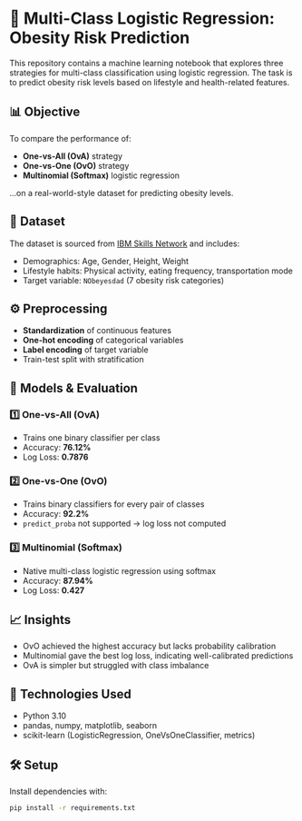 # 🧠 Multi-Class Logistic Regression: Obesity Risk Prediction

This repository contains a machine learning notebook that explores three strategies for multi-class classification using logistic regression. The task is to predict obesity risk levels based on lifestyle and health-related features.

## 📊 Objective

To compare the performance of:
- **One-vs-All (OvA)** strategy
- **One-vs-One (OvO)** strategy
- **Multinomial (Softmax)** logistic regression

...on a real-world-style dataset for predicting obesity levels.

## 📁 Dataset

The dataset is sourced from [IBM Skills Network](https://cf-courses-data.s3.us.cloud-object-storage.appdomain.cloud/GkDzb7bWrtvGXdPOfk6CIg/Obesity-level-prediction-dataset.csv) and includes:
- Demographics: Age, Gender, Height, Weight
- Lifestyle habits: Physical activity, eating frequency, transportation mode
- Target variable: `NObeyesdad` (7 obesity risk categories)

## ⚙️ Preprocessing

- **Standardization** of continuous features
- **One-hot encoding** of categorical variables
- **Label encoding** of target variable
- Train-test split with stratification

## 🧪 Models & Evaluation

### 1️⃣ One-vs-All (OvA)
- Trains one binary classifier per class
- Accuracy: **76.12%**
- Log Loss: **0.7876**

### 2️⃣ One-vs-One (OvO)
- Trains binary classifiers for every pair of classes
- Accuracy: **92.2%**
- `predict_proba` not supported → log loss not computed

### 3️⃣ Multinomial (Softmax)
- Native multi-class logistic regression using softmax
- Accuracy: **87.94%**
- Log Loss: **0.427**

## 📈 Insights

- OvO achieved the highest accuracy but lacks probability calibration
- Multinomial gave the best log loss, indicating well-calibrated predictions
- OvA is simpler but struggled with class imbalance

## 🚀 Technologies Used

- Python 3.10
- pandas, numpy, matplotlib, seaborn
- scikit-learn (LogisticRegression, OneVsOneClassifier, metrics)

## 🛠️ Setup

Install dependencies with:

```bash
pip install -r requirements.txt
